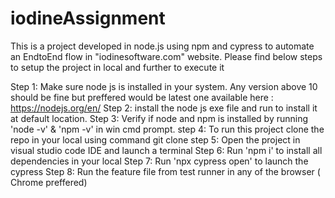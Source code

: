 # iodineAssignment

This is a project developed in node.js using npm and cypress to automate an EndtoEnd flow in  "iodinesoftware.com" website. 
Please find below steps to setup the project in local and further to execute it

Step 1: Make sure node js is installed in your system. Any version above 10 should be fine but preffered would be latest one available here : https://nodejs.org/en/ 
Step 2: install the node js exe file and run to install it at default location.
Step 3: Verify if node and npm is installed by running 'node -v' & 'npm -v' in win cmd prompt.
step 4: To run this project clone the repo in your local using command git clone <repo path>
step 5: Open the project in visual studio code IDE and launch a terminal
Step 6: Run 'npm i' to install all dependencies in your local
Step 7: Run 'npx cypress open' to launch the cypress
Step 8: Run the feature file from test runner in any of the browser ( Chrome preffered)  
